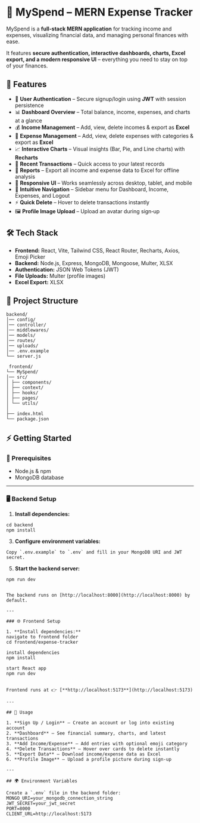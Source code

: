 # 💸 MySpend – MERN Expense Tracker  

MySpend is a **full‑stack MERN application** for tracking income and expenses, visualizing financial data, and managing personal finances with ease.  

It features **secure authentication, interactive dashboards, charts, Excel export, and a modern responsive UI** – everything you need to stay on top of your finances.  

## 🚀 Features  

- 🔐 **User Authentication** – Secure signup/login using **JWT** with session persistence  
- 📊 **Dashboard Overview** – Total balance, income, expenses, and charts at a glance  
- 💰 **Income Management** – Add, view, delete incomes & export as **Excel**  
- 💸 **Expense Management** – Add, view, delete expenses with categories & export as **Excel**  
- 📈 **Interactive Charts** – Visual insights (Bar, Pie, and Line charts) with **Recharts**  
- 📝 **Recent Transactions** – Quick access to your latest records  
- 📁 **Reports** – Export all income and expense data to Excel for offline analysis  
- 📱 **Responsive UI** – Works seamlessly across desktop, tablet, and mobile  
- 🧭 **Intuitive Navigation** – Sidebar menu for Dashboard, Income, Expenses, and Logout  
- ⚡ **Quick Delete** – Hover to delete transactions instantly  
- 🖼 **Profile Image Upload** – Upload an avatar during sign‑up


## 🛠 Tech Stack  

- **Frontend:** React, Vite, Tailwind CSS, React Router, Recharts, Axios, Emoji Picker  
- **Backend:** Node.js, Express, MongoDB, Mongoose, Multer, XLSX  
- **Authentication:** JSON Web Tokens (JWT)  
- **File Uploads:** Multer (profile images)  
- **Excel Export:** XLSX  

## 📂 Project Structure  
```
backend/
│── config/
│── controller/
│── middlewares/
│── models/
│── routes/
│── uploads/
│── .env.example
└── server.js

 frontend/
└── MySpend/
│── src/
│ ├── components/
│ ├── context/
│ ├── hooks/
│ ├── pages/
│ └── utils/
│
├── index.html
└── package.json
```

## ⚡ Getting Started  

### 🔑 Prerequisites  
- Node.js & npm  
- MongoDB database  

---

### 🖥 Backend Setup  

1. **Install dependencies:**
```
cd backend
npm install

```
3. **Configure environment variables:**
```
Copy `.env.example` to `.env` and fill in your MongoDB URI and JWT secret.  

```
5. **Start the backend server:**
```
npm run dev


The backend runs on [http://localhost:8000](http://localhost:8000) by default.  

---

### 🌐 Frontend Setup  

1. **Install dependencies:**  
navigate to frontend folder
cd frontend/expense-tracker

install dependencies
npm install

start React app
npm run dev


Frontend runs at 👉 [**http://localhost:5173**](http://localhost:5173)  

---

## 🎯 Usage  

1. **Sign Up / Login** – Create an account or log into existing account  
2. **Dashboard** – See financial summary, charts, and latest transactions  
3. **Add Income/Expense** – Add entries with optional emoji category  
4. **Delete Transactions** – Hover over cards to delete instantly  
5. **Export Data** – Download income/expense data as Excel  
6. **Profile Image** – Upload a profile picture during sign‑up  

---

## 🌍 Environment Variables  

Create a `.env` file in the backend folder:  
MONGO_URI=your_mongodb_connection_string
JWT_SECRET=your_jwt_secret
PORT=8000
CLIENT_URL=http://localhost:5173

